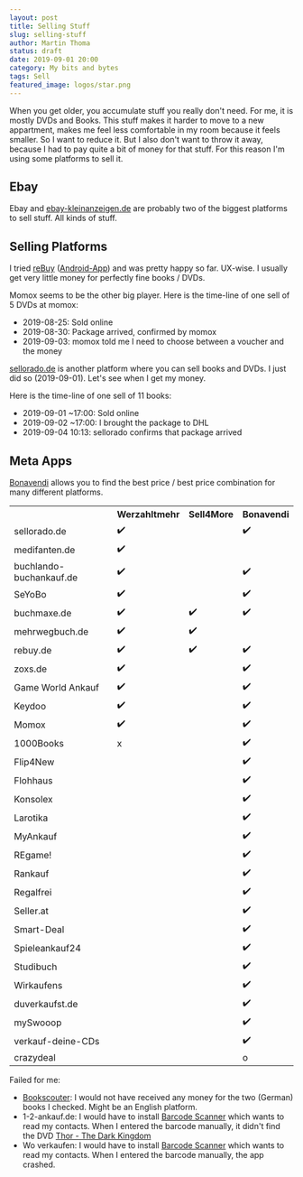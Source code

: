 ```yaml
---
layout: post
title: Selling Stuff
slug: selling-stuff
author: Martin Thoma
status: draft
date: 2019-09-01 20:00
category: My bits and bytes
tags: Sell
featured_image: logos/star.png
---
```

When you get older, you accumulate stuff you really don't need. For me, it is
mostly DVDs and Books. This stuff makes it harder to move to a new appartment,
makes me feel less comfortable in my room because it feels smaller. So I want
to reduce it. But I also don't want to throw it away, because I had to pay
quite a bit of money for that stuff. For this reason I'm using some platforms
to sell it.

## Ebay

Ebay and <a href="http://ebay-kleinanzeigen.de">ebay-kleinanzeigen.de</a> are
probably two of the biggest platforms to sell stuff. All kinds of stuff.


## Selling Platforms

I tried [reBuy](https://www.rebuy.de/) ([Android-App](https://play.google.com/store/apps/details?id=de.rebuy.android&hl=de)) and was pretty happy so far. UX-wise. I
usually get very little money for perfectly fine books / DVDs.

Momox seems to be the other big player. Here is the time-line of one sell of 5&nbsp;DVDs at momox:

* 2019-08-25: Sold online
* 2019-08-30: Package arrived, confirmed by momox
* 2019-09-03: momox told me I need to choose between a voucher and the money

<a href="https://www.sellorado.de/">sellorado.de</a> is another platform where
you can sell books and DVDs. I just did so (2019-09-01). Let's see when I get
my money.

Here is the time-line of one sell of 11&nbsp;books:

* 2019-09-01 ~17:00: Sold online
* 2019-09-02 ~17:00: I brought the package to DHL
* 2019-09-04  10:13: sellorado confirms that package arrived


## Meta Apps

<a href="https://www.bonavendi.de/">Bonavendi</a> allows you to find the best
price / best price combination for many different platforms.

<table class="data-table">
    <tr>
        <th></th>
        <th>Werzahltmehr</th>
        <th>Sell4More</th>
        <th>Bonavendi</th>
    </tr>
    <tr>
        <td>sellorado.de</td>
        <td>✔️</td>
        <td></td>
        <td>✔️</td>
    </tr>
    <tr>
        <td>medifanten.de</td>
        <td>✔️</td>
        <td></td>
        <td></td>
    </tr>
    <tr>
        <td>buchlando-buchankauf.de</td>
        <td>✔️</td>
        <td></td>
        <td>✔️</td>
    </tr>
    <tr>
        <td>SeYoBo</td>
        <td>✔️</td>
        <td></td>
        <td>✔️</td>
    </tr>
    <tr>
        <td>buchmaxe.de</td>
        <td>✔️</td>
        <td>✔️</td>
        <td>✔️</td>
    </tr>
    <tr>
        <td>mehrwegbuch.de</td>
        <td>✔️</td>
        <td>✔️</td>
        <td></td>
    </tr>
    <tr>
        <td>rebuy.de</td>
        <td>✔️</td>
        <td>✔️</td>
        <td>✔️</td>
    </tr>
    <tr>
        <td>zoxs.de</td>
        <td>✔️</td>
        <td></td>
        <td>✔️</td>
    </tr>
    <tr>
        <td>Game World Ankauf</td>
        <td>✔️</td>
        <td></td>
        <td>✔️</td>
    </tr>
    <tr>
        <td>Keydoo</td>
        <td>✔️</td>
        <td></td>
        <td>✔️</td>
    </tr>
    <tr>
        <td>Momox</td>
        <td>✔️</td>
        <td></td>
        <td>✔️</td>
    </tr>
    <tr>
        <td>1000Books</td>
        <td>x</td>
        <td></td>
        <td>✔️</td>
    </tr>
    <tr>
        <td>Flip4New</td>
        <td></td>
        <td></td>
        <td>✔️</td>
    </tr>
    <tr>
        <td>Flohhaus</td>
        <td></td>
        <td></td>
        <td>✔️</td>
    </tr>
    <tr>
        <td>Konsolex</td>
        <td></td>
        <td></td>
        <td>✔️</td>
    </tr>
    <tr>
        <td>Larotika</td>
        <td></td>
        <td></td>
        <td>✔️</td>
    </tr>
    <tr>
        <td>MyAnkauf</td>
        <td></td>
        <td></td>
        <td>✔️</td>
    </tr>
    <tr>
        <td>REgame!</td>
        <td></td>
        <td></td>
        <td>✔️</td>
    </tr>
    <tr>
        <td>Rankauf</td>
        <td></td>
        <td></td>
        <td>✔️</td>
    </tr>
    <tr>
        <td>Regalfrei</td>
        <td></td>
        <td></td>
        <td>✔️</td>
    </tr>
    <tr>
        <td class="border-bottom">Seller.at</td>
        <td class="border-bottom"></td>
        <td class="border-bottom"></td>
        <td class="border-bottom">✔️</td>
    </tr>
    <tr>
        <td>Smart-Deal</td>
        <td></td>
        <td></td>
        <td>✔️</td>
    </tr>
    <tr>
        <td>Spieleankauf24</td>
        <td></td>
        <td></td>
        <td>✔️</td>
    </tr>
    <tr>
        <td>Studibuch</td>
        <td></td>
        <td></td>
        <td>✔️</td>
    </tr>
    <tr>
        <td>Wirkaufens</td>
        <td></td>
        <td></td>
        <td>✔️</td>
    </tr>
    <tr>
        <td>duverkaufst.de</td>
        <td></td>
        <td></td>
        <td>✔️</td>
    </tr>
    <tr>
        <td>mySwooop</td>
        <td></td>
        <td></td>
        <td>✔️</td>
    </tr>
    <tr>
        <td>verkauf-deine-CDs</td>
        <td></td>
        <td></td>
        <td>✔️</td>
    </tr>
    <tr>
        <td>crazydeal</td>
        <td></td>
        <td></td>
        <td>o</td>
    </tr>
</table>

Failed for me:

* [Bookscouter](https://bookscouter.com/): I would not have received any money for the two (German) books I checked. Might be an English platform.
* 1-2-ankauf.de: I would have to install [Barcode Scanner](https://play.google.com/store/apps/details?id=com.google.zxing.client.android&hl=de) which wants to read my contacts. When I entered the barcode manually, it didn't find the DVD [Thor - The Dark Kingdom](https://de.wikipedia.org/wiki/Thor_%E2%80%93_The_Dark_Kingdom)
* Wo verkaufen: I would have to install [Barcode Scanner](https://play.google.com/store/apps/details?id=com.google.zxing.client.android&hl=de) which wants to read my contacts. When I entered the barcode manually, the app crashed.